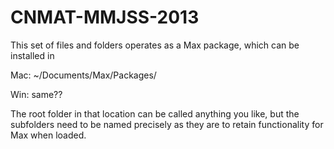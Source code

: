 CNMAT-MMJSS-2013
================

This set of files and folders operates as a Max package, which can be installed in

Mac:
~/Documents/Max/Packages/

Win:
same??

The root folder in that location can be called anything you like, but the subfolders need to be named precisely as they are to retain functionality for Max when loaded.
